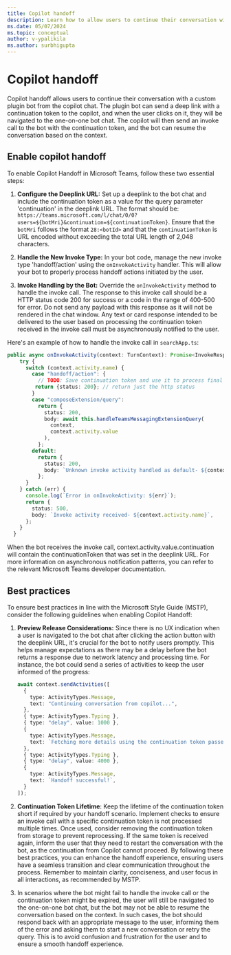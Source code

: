 ```yaml
---
title: Copilot handoff
description: Learn how to allow users to continue their conversation with a custom plugin bot from the copilot chat.
ms.date: 05/07/2024
ms.topic: conceptual
author: v-ypalikila
ms.author: surbhigupta
---
```


# Copilot handoff

Copilot handoff allows users to continue their conversation with a custom plugin bot from the copilot chat. The plugin bot can send a deep link with a continuation token to the copilot, and when the user clicks on it, they will be navigated to the one-on-one bot chat. The copilot will then send an invoke call to the bot with the continuation token, and the bot can resume the conversation based on the context.

## Enable copilot handoff

To enable Copilot Handoff in Microsoft Teams, follow these two essential steps:

1. **Configure the Deeplink URL:** Set up a deeplink to the bot chat and include the continuation token as a value for the query parameter 'continuation' in the deeplink URL. The format should be: `https://teams.microsoft.com/l/chat/0/0?users=${botMri}&continuation=${continuationToken}`. Ensure that the `botMri` follows the format `28:<botId>` and that the `continuationToken` is URL encoded without exceeding the total URL length of 2,048 characters.

1. **Handle the New Invoke Type:** In your bot code, manage the new invoke type 'handoff/action' using the `onInvokeActivity` handler. This will allow your bot to properly process handoff actions initiated by the user.

1. **Invoke Handling by the Bot:** Override the `onInvokeActivity` method to handle the invoke call. The response to this invoke call should be a HTTP status code 200 for success or a code in the range of 400-500 for error. Do not send any payload with this response as it will not be rendered in the chat window. Any text or card response intended to be delivered to the user based on processing the continuation token received in the invoke call must be asynchronously notified to the user.

Here's an example of how to handle the invoke call in `searchApp.ts`:

```typescript
public async onInvokeActivity(context: TurnContext): Promise<InvokeResponse> {
    try {
      switch (context.activity.name) {
        case "handoff/action": {
          // TODO: Save continuation token and use it to process final response to user later
         return {status: 200}; // return just the http status
        }
        case "composeExtension/query":
          return {
            status: 200,
            body: await this.handleTeamsMessagingExtensionQuery(
              context,
              context.activity.value
            ),
          };
        default:
          return {
            status: 200,
            body: `Unknown invoke activity handled as default- ${context.activity.name}`,
          };
      }
    } catch (err) {
      console.log(`Error in onInvokeActivity: ${err}`);
      return {
        status: 500,
        body: `Invoke activity received- ${context.activity.name}`,
      };
    }
  }
```

When the bot receives the invoke call, context.activity.value.continuation will contain the continuationToken that was set in the deeplink URL. For more information on asynchronous notification patterns, you can refer to the relevant Microsoft Teams developer documentation.

## Best practices

To ensure best practices in line with the Microsoft Style Guide (MSTP), consider the following guidelines when enabling Copilot Handoff:

1. **Preview Release Considerations:** Since there is no UX indication when a user is navigated to the bot chat after clicking the action button with the deeplink URL, it's crucial for the bot to notify users promptly. This helps manage expectations as there may be a delay before the bot returns a response due to network latency and processing time. For instance, the bot could send a series of activities to keep the user informed of the progress:

    ```typescript
    await context.sendActivities([
      {
        type: ActivityTypes.Message,
        text: "Continuing conversation from copilot...",
      },
      { type: ActivityTypes.Typing },
      { type: "delay", value: 1000 },
      {
        type: ActivityTypes.Message,
        text: `Fetching more details using the continuation token passed: ${continuationToken}`,
      },
      { type: ActivityTypes.Typing },
      { type: "delay", value: 4000 },
      {
        type: ActivityTypes.Message,
        text: `Handoff successful!`,
      }
    ]);
    
    ```

1. **Continuation Token Lifetime**: Keep the lifetime of the continuation token short if required by your handoff scenario. Implement checks to ensure an invoke call with a specific continuation token is not processed multiple times. Once used, consider removing the continuation token from storage to prevent reprocessing. If the same token is received again, inform the user that they need to restart the conversation with the bot, as the continuation from Copilot cannot proceed.
By following these best practices, you can enhance the handoff experience, ensuring users have a seamless transition and clear communication throughout the process. Remember to maintain clarity, conciseness, and user focus in all interactions, as recommended by MSTP.

1. In scenarios where the bot might fail to handle the invoke call or the continuation token might be expired, the user will still be navigated to the one-on-one bot chat, but the bot may not be able to resume the conversation based on the context. In such cases, the bot should respond back with an appropriate message to the user, informing them of the error and asking them to start a new conversation or retry the query. This is to avoid confusion and frustration for the user and to ensure a smooth handoff experience.
